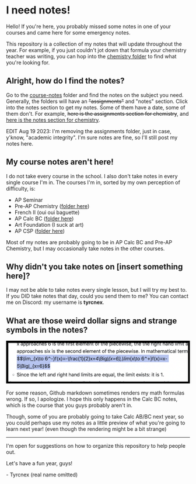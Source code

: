 # I need notes!

Hello! If you're here, you probably missed some notes in one of your courses and came here for some emergency notes.

This repository is a collection of my notes that will update throughout the year. For example, if you just couldn't jot down that formula your chemistry teacher was writing, you can hop into the [chemistry folder](https://github.com/Tyrcnex/23-24-notes/tree/main/course-notes/chemistry) to find what you're looking for.

## Alright, how do I find the notes?

Go to the [course-notes](https://github.com/Tyrcnex/23-24-notes/tree/main/course-notes) folder and find the notes on the subject you need. Generally, the folders will have an ~~"assignments"~~ and "notes" section. Click into the notes section to get my notes. Some of them have a date, some of them don't. For example, ~~here is the assignments section for chemistry~~, and [here is the notes section for chemistry](https://github.com/Tyrcnex/23-24-notes/tree/main/course-notes/chemistry/notes).

EDIT Aug 19 2023: I'm removing the assignments folder, just in case, y'know, "academic integrity". I'm sure notes are fine, so I'll still post my notes here.

## My course notes aren't here!

I do not take every course in the school. I also don't take notes in every single course I'm in. The courses I'm in, sorted by my own perception of difficulty, is:
- AP Seminar
- Pre-AP Chemistry ([folder here](https://github.com/Tyrcnex/23-24-notes/tree/main/course-notes/chemistry))
- French II (oui oui baguette)
- AP Calc BC ([folder here](https://github.com/Tyrcnex/23-24-notes/tree/main/course-notes/calcBC))
- Art Foundation (I suck at art)
- AP CSP ([folder here](https://github.com/Tyrcnex/23-24-notes/tree/main/course-notes/csp))

Most of my notes are probably going to be in AP Calc BC and Pre-AP Chemistry, but I may occasionally take notes in the other courses.
## Why didn't you take notes on \[insert something here\]?

I may not be able to take notes every single lesson, but I will try my best to. If you DID take notes that day, could you send them to me? You can contact me on Discord: my username is **tyrcnex**.
## What are those weird dollar signs and strange symbols in the notes?

![img.png](./img.png "Dollar signs? Math?? Latex???")

For some reason, Github markdown sometimes renders my math formulas wrong. If so, I apologize. I hope this only happens in the Calc BC notes, which is the course that you guys probably aren't in.

Though, some of you are probably going to take Calc AB/BC next year, so you could perhaps use my notes as a little preview of what you're going to learn next year! (even though the rendering might be a bit strange)

---

I'm open for suggestions on how to organize this repository to help people out.

Let's have a fun year, guys!

\- Tyrcnex (real name omitted)